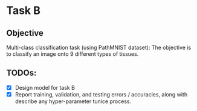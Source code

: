 # Task B

## Objective

Multi-class classification task (using PathMNIST dataset): The objective is
to classify an image onto 9 different types of tissues.

## TODOs:

* [x] Design model for task B
* [x] Report training, validation, and testing errors / accuracies, along with describe any hyper-parameter tunice process.
